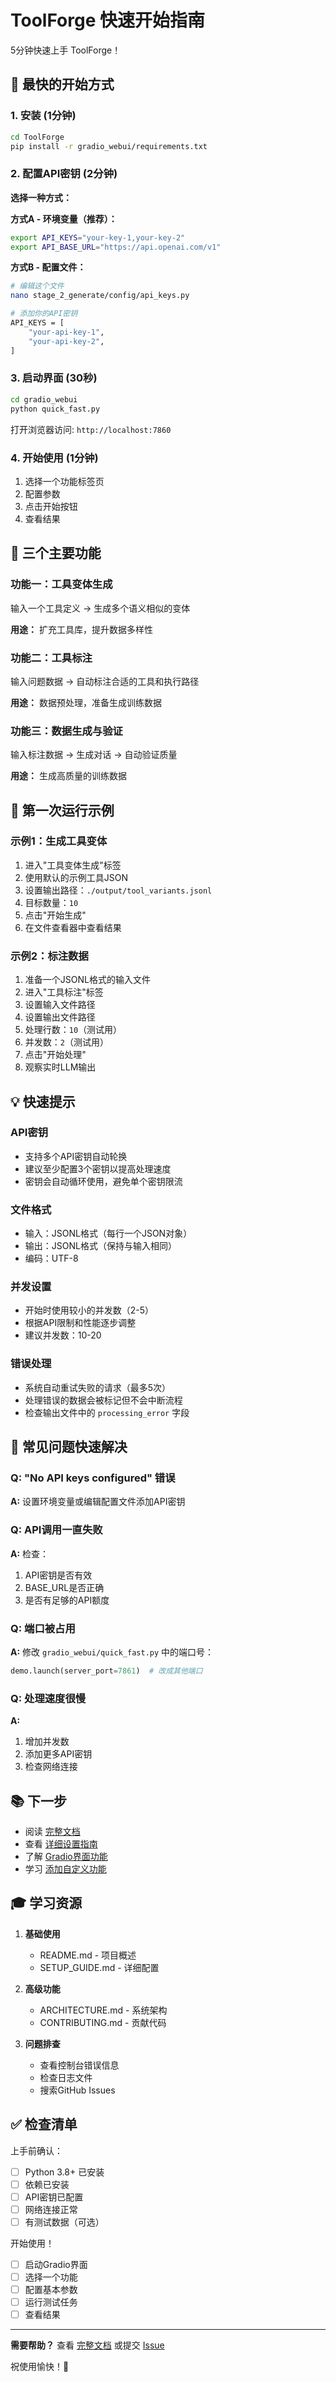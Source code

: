 # ToolForge 快速开始指南

5分钟快速上手 ToolForge！

## 🚀 最快的开始方式

### 1. 安装 (1分钟)

```bash
cd ToolForge
pip install -r gradio_webui/requirements.txt
```

### 2. 配置API密钥 (2分钟)

**选择一种方式：**

**方式A - 环境变量（推荐）：**
```bash
export API_KEYS="your-key-1,your-key-2"
export API_BASE_URL="https://api.openai.com/v1"
```

**方式B - 配置文件：**
```bash
# 编辑这个文件
nano stage_2_generate/config/api_keys.py

# 添加你的API密钥
API_KEYS = [
    "your-api-key-1",
    "your-api-key-2",
]
```

### 3. 启动界面 (30秒)

```bash
cd gradio_webui
python quick_fast.py
```

打开浏览器访问: `http://localhost:7860`

### 4. 开始使用 (1分钟)

1. 选择一个功能标签页
2. 配置参数
3. 点击开始按钮
4. 查看结果

## 🎯 三个主要功能

### 功能一：工具变体生成
输入一个工具定义 → 生成多个语义相似的变体

**用途：** 扩充工具库，提升数据多样性

### 功能二：工具标注
输入问题数据 → 自动标注合适的工具和执行路径

**用途：** 数据预处理，准备生成训练数据

### 功能三：数据生成与验证
输入标注数据 → 生成对话 → 自动验证质量

**用途：** 生成高质量的训练数据

## 📝 第一次运行示例

### 示例1：生成工具变体

1. 进入"工具变体生成"标签
2. 使用默认的示例工具JSON
3. 设置输出路径：`./output/tool_variants.jsonl`
4. 目标数量：`10`
5. 点击"开始生成"
6. 在文件查看器中查看结果

### 示例2：标注数据

1. 准备一个JSONL格式的输入文件
2. 进入"工具标注"标签
3. 设置输入文件路径
4. 设置输出文件路径
5. 处理行数：`10`（测试用）
6. 并发数：`2`（测试用）
7. 点击"开始处理"
8. 观察实时LLM输出

## 💡 快速提示

### API密钥
- 支持多个API密钥自动轮换
- 建议至少配置3个密钥以提高处理速度
- 密钥会自动循环使用，避免单个密钥限流

### 文件格式
- 输入：JSONL格式（每行一个JSON对象）
- 输出：JSONL格式（保持与输入相同）
- 编码：UTF-8

### 并发设置
- 开始时使用较小的并发数（2-5）
- 根据API限制和性能逐步调整
- 建议并发数：10-20

### 错误处理
- 系统自动重试失败的请求（最多5次）
- 处理错误的数据会被标记但不会中断流程
- 检查输出文件中的 `processing_error` 字段

## 🔧 常见问题快速解决

### Q: "No API keys configured" 错误
**A:** 设置环境变量或编辑配置文件添加API密钥

### Q: API调用一直失败
**A:** 检查：
1. API密钥是否有效
2. BASE_URL是否正确
3. 是否有足够的API额度

### Q: 端口被占用
**A:** 修改 `gradio_webui/quick_fast.py` 中的端口号：
```python
demo.launch(server_port=7861)  # 改成其他端口
```

### Q: 处理速度很慢
**A:** 
1. 增加并发数
2. 添加更多API密钥
3. 检查网络连接

## 📚 下一步

- 阅读 [完整文档](README.md)
- 查看 [详细设置指南](SETUP_GUIDE.md)
- 了解 [Gradio界面功能](gradio_webui/README.en.md)
- 学习 [添加自定义功能](gradio_webui/HOW_TO_ADD_FEATURE.md)

## 🎓 学习资源

1. **基础使用**
   - README.md - 项目概述
   - SETUP_GUIDE.md - 详细配置

2. **高级功能**
   - ARCHITECTURE.md - 系统架构
   - CONTRIBUTING.md - 贡献代码

3. **问题排查**
   - 查看控制台错误信息
   - 检查日志文件
   - 搜索GitHub Issues

## ✅ 检查清单

上手前确认：
- [ ] Python 3.8+ 已安装
- [ ] 依赖已安装
- [ ] API密钥已配置
- [ ] 网络连接正常
- [ ] 有测试数据（可选）

开始使用！
- [ ] 启动Gradio界面
- [ ] 选择一个功能
- [ ] 配置基本参数
- [ ] 运行测试任务
- [ ] 查看结果

---

**需要帮助？** 查看 [完整文档](README.md) 或提交 [Issue](https://github.com/yourusername/ToolForge/issues)

祝使用愉快！🎉

